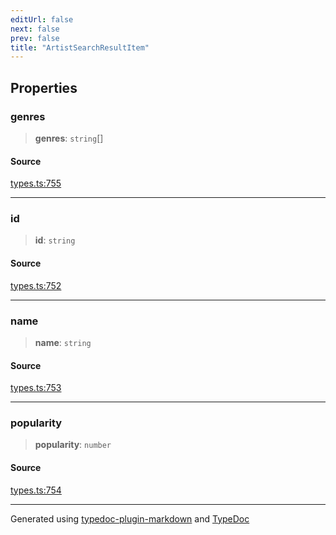 ```yaml
---
editUrl: false
next: false
prev: false
title: "ArtistSearchResultItem"
---
```


## Properties

### genres

> **genres**: `string`[]

#### Source

[types.ts:755](https://github.com/fostertheweb/spotify-web-sdk/blob/e412602/src/types.ts#L755)

***

### id

> **id**: `string`

#### Source

[types.ts:752](https://github.com/fostertheweb/spotify-web-sdk/blob/e412602/src/types.ts#L752)

***

### name

> **name**: `string`

#### Source

[types.ts:753](https://github.com/fostertheweb/spotify-web-sdk/blob/e412602/src/types.ts#L753)

***

### popularity

> **popularity**: `number`

#### Source

[types.ts:754](https://github.com/fostertheweb/spotify-web-sdk/blob/e412602/src/types.ts#L754)

***

Generated using [typedoc-plugin-markdown](https://www.npmjs.com/package/typedoc-plugin-markdown) and [TypeDoc](https://typedoc.org/)
